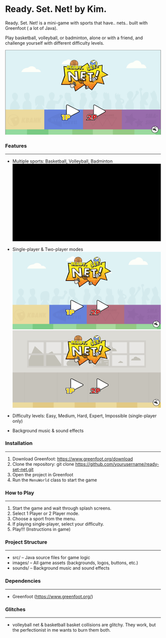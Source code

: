 # Ready. Set. Net! by Kim.

Ready. Set. Net! is a mini-game with sports that have.. nets.. built with Greenfoot ( a lot of Java).

Play basketball, volleyball, or badminton, alone or with a friend, and challenge yourself with different difficulty levels.

![demo img](demo_pause.png)

### Features
--------
- Multiple sports: Basketball, Volleyball, Badminton
![demo gif](demo_menu.gif)
- Single-player & Two-player modes
![demo gif](demo_cpu.gif)
![demo gif](demo_twoplayers.gif)

- Difficulty levels: Easy, Medium, Hard, Expert, Impossible (single-player only)
- Background music & sound effects

### Installation
------------
1. Download Greenfoot: https://www.greenfoot.org/download
2. Clone the repository:
   git clone https://github.com/yourusername/ready-set-net.git
3. Open the project in Greenfoot
4. Run the `MenuWorld` class to start the game

### How to Play
-----------
1. Start the game and wait through splash screens.
2. Select 1 Player or 2 Player mode.
3. Choose a sport from the menu.
4. If playing single-player, select your difficulty.
5. Play!!! (Instructions in game)

### Project Structure
-----------------
- src/ – Java source files for game logic
- images/ – All game assets (backgrounds, logos, buttons, etc.)
- sounds/ – Background music and sound effects

### Dependencies
------------
- Greenfoot (https://www.greenfoot.org/)

### Glitches
-----
- volleyball net & basketball basket collisions are glitchy. They work, but the perfectionist in me wants to burn them both.
